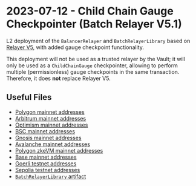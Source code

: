 # 2023-07-12 - Child Chain Gauge Checkpointer (Batch Relayer V5.1)

L2 deployment of the `BalancerRelayer` and `BatchRelayerLibrary` based on [Relayer V5](../deprecated/20230314-batch-relayer-v5/), with added gauge checkpoint functionality.

This deployment will not be used as a trusted relayer by the Vault; it will only be used as a `ChildChainGauge` checkpointer, allowing to perform multiple (permissionless) gauge checkpoints in the same transaction. Therefore, it does **not** replace Relayer V5.

## Useful Files

- [Polygon mainnet addresses](./output/polygon.json)
- [Arbitrum mainnet addresses](./output/arbitrum.json)
- [Optimism mainnet addresses](./output/optimism.json)
- [BSC mainnet addresses](./output/bsc.json)
- [Gnosis mainnet addresses](./output/gnosis.json)
- [Avalanche mainnet addresses](./output/avalanche.json)
- [Polygon zkeVM mainnet addresses](./output/zkevm.json)
- [Base mainnet addresses](./output/base.json)
- [Goerli testnet addresses](./output/goerli.json)
- [Sepolia testnet addresses](./output/sepolia.json)
- [`BatchRelayerLibrary` artifact](./artifact/BatchRelayerLibrary.json)
